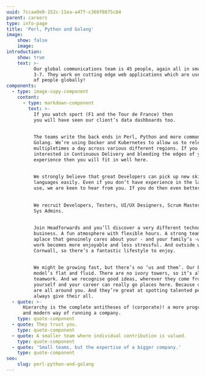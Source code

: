 ```yaml
---
uuid: 7ccaa0e0-152c-11ea-a47f-c360f0875c84
parent: careers
type: info-page
title: 'Perl, Python and Golang'
image:
    show: false
    image:
introduction:
    show: true
    text: >-
          Our global communications team is 45 people, again all in small teams of
          3-7. They work on cutting edge web applications which are used by millions
          of people globally!
components:
  - type: image-copy-component
    content:
      - type: markdown-component
        text: >-
          If you watch sport (F1 and the Tour de France) then
          you will have seen our client’s data dashboards too.
    
    
          The teams write the back ends in Perl, Python and more commonly now,
          Golang. We’re using Docker and Kubernetes to allow us to release
          multipletimes a day across various different regions. If you are
          interested in Continuous Delivery and bleeding the edges of your
          experience then you will fit in well here.
    
    
          We strongly believe that great Developers can pick up new skills and
          languages easily. Even if you don’t have experience in the languages we
          use, we are keen to hear from you. If you do then even better!
    
    
          We recruit Developers, Testers, UI/UX Designers, Scrum Masters, BA’s and
          Sys Admins.
           
           
          Join Headforwards and you’ll discover a very different technology
          business. A fun atmosphere with flexible hours. A strong team spirit. And
          aplace that genuinely cares about your - and your family’s -well-being. So
          work becomes more enjoyable and less stressful. And outside work, you’rein
          Cornwall, so there’s a fantastic lifestyle to enjoy.
    
    
          We might be growing fast, but there’s no ‘us and them’. Our business
          model’s flat and fluid. There are no ivory towers, so it’s all about
          teamwork. And we recognise good ideas, wherever they come from. So, prove
          yourself and your career can really go places here. Because our leaders
          are all around you. And they’re great at spotting talented people who
          always give their all.
  - quote: >-
      Hierarchy is the complete antitheses of (corporate)! a more progressive
      and modern way of running a company.
    type: quote-component
  - quote: They trust you.
    type: quote-component
  - quote: A smaller team where individual contribution is valued.
    type: quote-component
  - quote: 'Small teams, but the expertise of a bigger company.'
    type: quote-component
seo:
    slug: perl-python-and-golang
---
```


